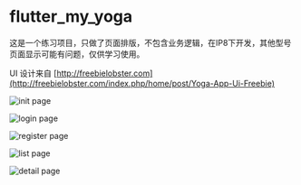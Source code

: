 # flutter_my_yoga

这是一个练习项目，只做了页面排版，不包含业务逻辑，在IP8下开发，其他型号页面显示可能有问题，仅供学习使用。

UI 设计来自 [http://freebielobster.com](http://freebielobster.com/index.php/home/post/Yoga-App-Ui-Freebie)


![init page](https://raw.githubusercontent.com/luoqiao6/flutter_my_yoga/master/screenshot/init_page.png)

![login page](https://raw.githubusercontent.com/luoqiao6/flutter_my_yoga/master/screenshot/login_page.png)

![register page](https://raw.githubusercontent.com/luoqiao6/flutter_my_yoga/master/screenshot/register_page.png)

![list page](https://raw.githubusercontent.com/luoqiao6/flutter_my_yoga/master/screenshot/list_page.png)

![detail page](https://raw.githubusercontent.com/luoqiao6/flutter_my_yoga/master/screenshot/detail_page.png)



